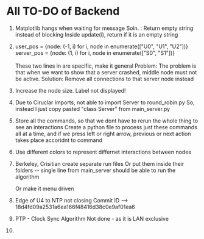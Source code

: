 # All TO-DO of Backend

1. Matplotlib hangs when waiting for message
    Soln. : Return empty string instead of blocking
        Inside update(i), return if it is an empty string

2. user_pos = {node: (-1, i) for i, node in enumerate(["U0", "U1", "U2"])}
    server_pos = {node: (1, i) for i, node in enumerate(["S0", "S1"])}
    <br><br>
        These two lines in are specific, make it general
            Problem: The problem is that when we want to show that a server crashed, middle node must not be active.
            Solution: Remove all connections to that server node instead

3. Increase the node size.
    Label not displayed!

4. Due to Ciruclar Imports, not able to import Server to round_robin.py
    So, instead I just copy pasted "class Server" from main_server.py

5. Store all the commands, so that we dont have to rerun the whole thing to see an interactions
    Create a python file to process just these commands all at a time, and if we press left or right arrow, previous or next action takes place accoridnt to command

6. Use different colors to represent differnet interactions between nodes

7. Berkeley, Crisitian create separate run files
    Or put them inside their folders
     -- single line from main_server should be able to run the algorithm

    Or make it menu driven

8. Edge of U4 to NTP not closing
    Commit ID --> 18d4fd09a2531a6ea166f48416d38c0e9af01ea6

9. PTP - Clock Sync Algorithm
    Not done - as it is LAN exclusive

10. 
